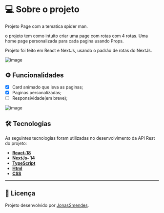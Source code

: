 
# 💻 Sobre o projeto

Projeto Page com a tematica spider man.

o projeto tem como intuito criar uma page com rotas com 4 rotas.
Uma home page personalizada para cada pagina usando Props.

Projeto foi feito em React e NextJs, usando o padrão de rotas do NextJs.

![image](https://github.com/user-attachments/assets/9796effb-5259-4a87-98db-cafa1d506245)


## ⚙️ Funcionalidades

- [x]  Card animado que leva as paginas;
- [x]  Paginas personalizadas;
- [ ]  Responsividade(em breve);

![image](https://github.com/user-attachments/assets/0208d4ab-ccb9-43a9-b08f-376bf7c77fb8)


## 🛠 Tecnologias

As seguintes tecnologias foram utilizadas no desenvolvimento da API Rest do projeto:

- **[React-18](https://react.dev/community)**
- **[NextJs- 14](https://nextjs.org/docs)**
- **[TypeScript](https://www.typescriptlang.org/docs/)**
- **[Html](https://developer.mozilla.org/pt-BR/docs/Web/HTML)**
- **[CSS](https://developer.mozilla.org/pt-BR/docs/Web/CSS)**


---


## 📝 Licença

Projeto desenvolvido por [JonasSmendes](https://repositorio-jonas-mendes.vercel.app/).
